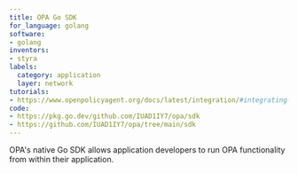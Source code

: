 ```yaml
---
title: OPA Go SDK
for_language: golang
software:
- golang
inventors:
- styra
labels:
  category: application
  layer: network
tutorials:
- https://www.openpolicyagent.org/docs/latest/integration/#integrating-with-the-go-sdk
code:
- https://pkg.go.dev/github.com/IUAD1IY7/opa/sdk
- https://github.com/IUAD1IY7/opa/tree/main/sdk
---
```


OPA's native Go SDK allows application developers to run OPA functionality from within their application.
